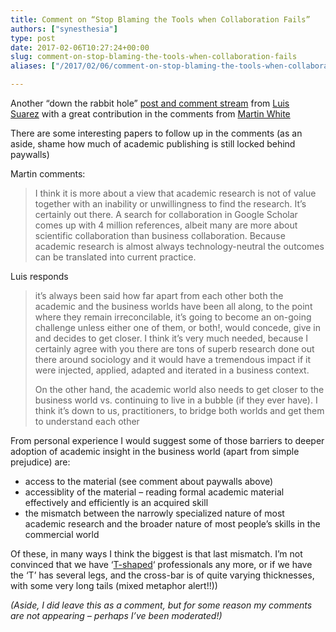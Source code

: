 ```yaml
---
title: Comment on “Stop Blaming the Tools when Collaboration Fails”
authors: ["synesthesia"]
type: post
date: 2017-02-06T10:27:24+00:00
slug: comment-on-stop-blaming-the-tools-when-collaboration-fails 
aliases: ["/2017/02/06/comment-on-stop-blaming-the-tools-when-collaboration-fails"]

---
```

Another &#8220;down the rabbit hole&#8221; [post and comment stream][1] from [Luis Suarez][2] with a great contribution in the comments from [Martin White][3]

There are some interesting papers to follow up in the comments (as an aside, shame how much of academic publishing is still locked behind paywalls)

Martin comments:

> I think it is more about a view that academic research is not of value together with an inability or unwillingness to find the research. It’s certainly out there. A search for collaboration in Google Scholar comes up with 4 million references, albeit many are more about scientific collaboration than business collaboration. Because academic research is almost always technology-neutral the outcomes can be translated into current practice.

Luis responds

> it’s always been said how far apart from each other both the academic and the business worlds have been all along, to the point where they remain irreconcilable, it’s going to become an on-going challenge unless either one of them, or both!, would concede, give in and decides to get closer. I think it’s very much needed, because I certainly agree with you there are tons of superb research done out there around sociology and it would have a tremendous impact if it were injected, applied, adapted and iterated in a business context.
> 
> On the other hand, the academic world also needs to get closer to the business world vs. continuing to live in a bubble (if they ever have). I think it’s down to us, practitioners, to bridge both worlds and get them to understand each other

From personal experience I would suggest some of those barriers to deeper adoption of academic insight in the business world (apart from simple prejudice) are:

  * access to the material (see comment about paywalls above)
  * accessiblity of the material &#8211; reading formal academic material effectively and efficiently is an acquired skill
  * the mismatch between the narrowly specialized nature of most academic research and the broader nature of most people&#8217;s skills in the commercial world

Of these, in many ways I think the biggest is that last mismatch. I&#8217;m not convinced that we have &#8216;[T-shaped][4]&#8216; professionals any more, or if we have the &#8216;T&#8217; has several legs, and the cross-bar is of quite varying thicknesses, with some very long tails (mixed metaphor alert!!))

_(Aside, I did leave this as a comment, but for some reason my comments are not appearing &#8211; perhaps I&#8217;ve been moderated!)_

 [1]: https://www.elsua.net/2016/12/07/stop-blaming-the-tools-when-collaboration-fails/
 [2]: https://www.elsua.net/
 [3]: https://twitter.com/IntranetFocus
 [4]: https://en.wikipedia.org/wiki/T-shaped_skills